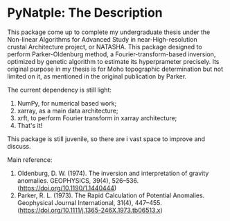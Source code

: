 # **PyNatple: The Description**

This package come up to complete my undergraduate thesis under the Non-linear Algorithms for Advanced Study in near-High-resolution crustal Architecture project, or NATASHA. This package designed to perform Parker-Oldenburg method, a Fourier-transform-based inversion, optimized by genetic algorithm to estimate its hyperprameter precisely. Its original purpose in my thesis is for Moho topographic determination but not limited on it, as mentioned in the original publication by Parker.

The current dependency is still light:
1. NumPy, for numerical based work;
2. xarray, as a main data architecture;
3. xrft, to perform Fourier transform in xarray architecture;
4. That's it!

This package is still juvenile, so there are i vast space to improve and discuss.

Main reference:
1. Oldenburg, D. W. (1974). The inversion and interpretation of gravity anomalies. GEOPHYSICS, 39(4), 526–536. (https://doi.org/10.1190/1.1440444)
2. Parker, R. L. (1973). The Rapid Calculation of Potential Anomalies. Geophysical Journal International, 31(4), 447–455. (https://doi.org/10.1111/j.1365-246X.1973.tb06513.x)
